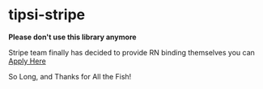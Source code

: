 # tipsi-stripe

**Please don't use this library anymore**

Stripe team finally has decided to provide RN binding themselves you can [Apply Here](https://app.smartsheet.com/b/form/b1a1053eaac7496eb0ae7892ebd68973)

So Long, and Thanks for All the Fish!
